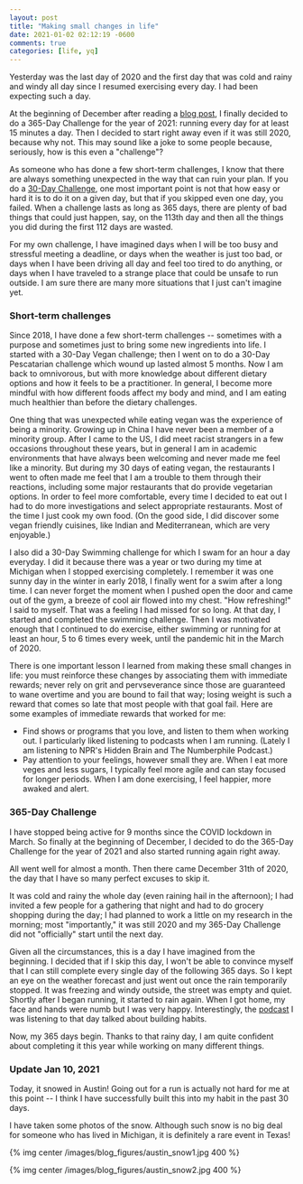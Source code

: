 ```yaml
---
layout: post
title: "Making small changes in life"
date: 2021-01-02 02:12:19 -0600
comments: true
categories: [life, yq]
---
```


Yesterday was the last day of 2020 and the first day that was cold and rainy and windy all day since I resumed exercising every day. I had been expecting such a day.

At the beginning of December after reading a [blog post](https://www.stevepavlina.com/blog/2020/12/pondering-a-365-day-challenge-for-2021/), I finally decided to do a 365-Day Challenge for the year of 2021: running every day for at least 15 minutes a day. Then I decided to start right away even if it was still 2020, because why not. This may sound like a joke to some people because, seriously, how is this even a "challenge"?

<!--more-->

As someone who has done a few short-term challenges, I know that there are always something unexpected in the way that can ruin your plan. If you do a [30-Day Challenge](https://www.stevepavlina.com/blog/2005/04/30-days-to-success/), one most important point is not that how easy or hard it is to do it on a given day, but that if you skipped even one day, you failed. When a challenge lasts as long as 365 days, there are plenty of bad things that could just happen, say, on the 113th day and then all the things you did during the first 112 days are wasted.

For my own challenge, I have imagined days when I will be too busy and stressful meeting a deadline, or days when the weather is just too bad, or days when I have been driving all day and feel too tired to do anything, or days when I have traveled to a strange place that could be unsafe to run outside. I am sure there are many more situations that I just can't imagine yet.

### Short-term challenges

Since 2018, I have done a few short-term challenges -- sometimes with a purpose and sometimes just to bring some new ingredients into life. I started with a 30-Day Vegan challenge; then I went on to do a 30-Day Pescatarian challenge which wound up lasted almost 5 months. Now I am back to omnivorous, but with more knowledge about different dietary options and how it feels to be a practitioner. In general, I become more mindful with how different foods affect my body and mind, and I am eating much healthier than before the dietary challenges.

One thing that was unexpected while eating vegan was the experience of being a minority. Growing up in China I have never been a member of a minority group. After I came to the US, I did meet racist strangers in a few occasions throughout these years, but in general I am in academic environments that have always been welcoming and never made me feel like a minority. But during my 30 days of eating vegan, the restaurants I went to often made me feel that I am a trouble to them through their reactions, including some major restaurants that do provide vegetarian options. In order to feel more comfortable, every time I decided to eat out I had to do more investigations and select appropriate restaurants. Most of the time I just cook my own food. (On the good side, I did discover some vegan friendly cuisines, like Indian and Mediterranean, which are very enjoyable.)

I also did a 30-Day Swimming challenge for which I swam for an hour a day everyday. I did it because there was a year or two during my time at Michigan when I stopped exercising completely. I remember it was one sunny day in the winter in early 2018, I finally went for a swim after a long time. I can never forget the moment when I pushed open the door and came out of the gym, a breeze of cool air flowed into my chest. "How refreshing!" I said to myself. That was a feeling I had missed for so long. At that day, I started and completed the swimming challenge. Then I was motivated enough that I continued to do exercise, either swimming or running for at least an hour, 5 to 6 times every week, until the pandemic hit in the March of 2020.

There is one important lesson I learned from making these small changes in life: you must reinforce these changes by associating them with immediate rewards; never rely on grit and pervseverance since those are guaranteed to wane overtime and you are bound to fail that way; losing weight is such a reward that comes so late that most people with that goal fail. Here are some examples of immediate rewards that worked for me:

- Find shows or programs that you love, and listen to them when working out. I particularly liked listening to podcasts when I am running. (Lately I am listening to NPR's Hidden Brain and The Numberphile Podcast.)
- Pay attention to your feelings, however small they are. When I eat more veges and less sugars, I typically feel more agile and can stay focused for longer periods. When I am done exercising, I feel happier, more awaked and alert.

### 365-Day Challenge

I have stopped being active for 9 months since the COVID lockdown in March. So finally at the beginning of December, I decided to do the 365-Day Challenge for the year of 2021 and also started running again right away.

All went well for almost a month. Then there came December 31th of 2020, the day that I have so many perfect excuses to skip it.

It was cold and rainy the whole day (even raining hail in the afternoon); I had invited a few people for a gathering that night and had to do grocery shopping during the day; I had planned to work a little on my research in the morning; most "importantly," it was still 2020 and my 365-Day Challenge did not "officially" start until the next day.

Given all the circumstances, this is a day I have imagined from the beginning. I decided that if I skip this day, I won't be able to convince myself that I can still complete every single day of the following 365 days. So I kept an eye on the weather forecast and just went out once the rain temporarily stopped. It was freezing and windy outside, the street was empty and quiet. Shortly after I began running, it started to rain again. When I got home, my face and hands were numb but I was very happy. Interestingly, the [podcast](https://omny.fm/shows/hidden-brain/a-creature-of-habit) I was listening to that day talked about building habits.

Now, my 365 days begin. Thanks to that rainy day, I am quite confident about completing it this year while working on many different things.



### Update Jan 10, 2021

Today, it snowed in Austin! Going out for a run is actually not hard for me at this point -- I think I have successfully built this into my habit in the past 30 days.

I have taken some photos of the snow. Although such snow is no big deal for someone who has lived in Michigan, it is definitely a rare event in Texas!

{% img center /images/blog_figures/austin_snow1.jpg 400 %}

{% img center /images/blog_figures/austin_snow2.jpg 400 %}